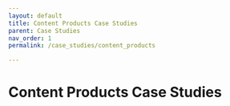 ```yaml
---
layout: default
title: Content Products Case Studies
parent: Case Studies
nav_order: 1
permalink: /case_studies/content_products

---
```


# Content Products Case Studies
